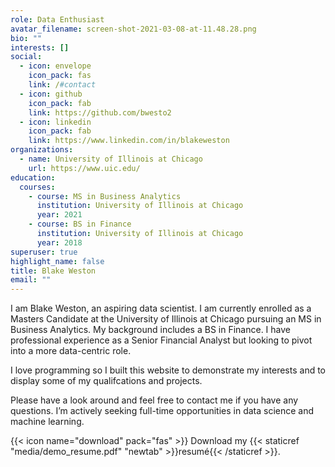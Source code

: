 ```yaml
---
role: Data Enthusiast
avatar_filename: screen-shot-2021-03-08-at-11.48.28.png
bio: ""
interests: []
social:
  - icon: envelope
    icon_pack: fas
    link: /#contact
  - icon: github
    icon_pack: fab
    link: https://github.com/bwesto2
  - icon: linkedin
    icon_pack: fab
    link: https://www.linkedin.com/in/blakeweston
organizations:
  - name: University of Illinois at Chicago
    url: https://www.uic.edu/
education:
  courses:
    - course: MS in Business Analytics
      institution: University of Illinois at Chicago
      year: 2021
    - course: BS in Finance
      institution: University of Illinois at Chicago
      year: 2018
superuser: true
highlight_name: false
title: Blake Weston
email: ""
---
```

I am Blake Weston, an aspiring data scientist. I am currently enrolled as a Masters Candidate at the University of Illinois at Chicago pursuing an MS in Business Analytics. My background includes a BS in Finance. I have professional experience as a Senior Financial Analyst but looking to pivot into a more data-centric role.

I love programming so I built this website to demonstrate my interests and to display some of my qualifcations and projects.

Please have a look around and feel free to contact me if you have any questions. I’m actively seeking full-time opportunities in data science and machine learning.

{{< icon name="download" pack="fas" >}} Download my {{< staticref "media/demo_resume.pdf" "newtab" >}}resumé{{< /staticref >}}.